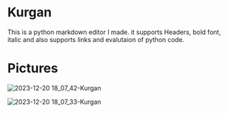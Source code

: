 # Kurgan

This is a python markdown editor I made. it supports Headers, bold font, italic and also supports links and evalutaion of python code.

# Pictures

![2023-12-20 18_07_42-Kurgan](https://github.com/nilhom/Kurgan-a-python-markdown-editor/assets/106468650/4cdec967-01aa-4db6-973f-e56715f2f6ca)

![2023-12-20 18_07_33-Kurgan](https://github.com/nilhom/Kurgan-a-python-markdown-editor/assets/106468650/d3b75c44-188d-4407-b4b5-c423cf944ddc)

